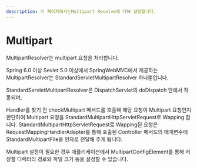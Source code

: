 ```yaml
---
description: 이 페이지에서는Multipart Resolve에 대해 설명합니다.
---
```


# Multipart

MultipartResolver는 multipart 요청을 처리합니다.

Spring 6.0 이상 Sevlet 5.0 이상에서 SpringWebMVC에서 제공하는 MultipartResolver는 StandardServletMultipartResolver 하나뿐입니다.

StandardServletMultipartResolver은 DispatchServlet의 doDispatch 안에서 작동되며,&#x20;

Handler를 찾기 전 checkMultipart 메서드를 호출해 해당 요청이 Multipart 요청인지 판단하여 Multipart 요청을 StandardMultipartHttpServletRequest로 Wapping 합니다. StandardMultipartHttpServletRequest로 Wapping된 요청은 RequestMappingHandlerAdapter를 통해 호출된 Controller 메서드의 매개변수에 StandardMultipartFile을 인자로 전달해 주게 됩니다.

Multipart 설정이 필요한 경우 애플리케이션에서 MultipartConfigElement를 통해 저장할 디렉터리 경로와 파일 크기 등을 설정할 수 있습니다.
